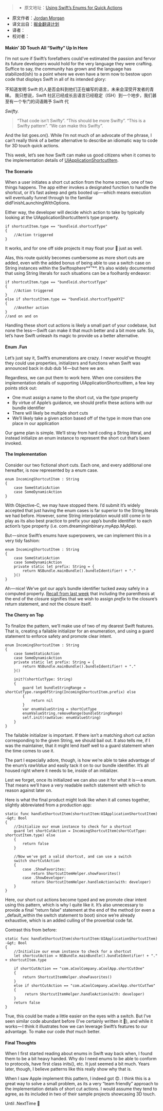 > * 原文地址：[Using Swift’s Enums for Quick Actions](https://medium.com/the-traveled-ios-developers-guide/using-swifts-enums-for-quick-actions-a08c0f6d5b8b#.lbt8itrxd)
* 原文作者：[Jordan Morgan](https://medium.com/@JordanMorgan10?source=post_header_lockup)
* 译文出自：[掘金翻译计划](https://github.com/xitu/gold-miner)
* 译者：
* 校对者：


#### Makin’ 3D Touch All “Swifty” Up In Here

I’m not sure if Swift’s forefathers could’ve estimated the passion and fervor its future developers would hold for the very language they were crafting. Suffice to say, the community has grown and the language has stabilized(ish) to a point where we even have a term now to bestow upon code that displays Swift in all of its intended glory:

不知道发明 Swift 的人是否会料到他们正在编写的语言，未来会深受开发者的青睐。 我只想说，Swift 社区已经成长且语言已经稳定（ISH）到一个地步，我们甚至有一个专门的词语赐予 Swift 代

_Swifty._

> “That code isn’t Swifty”. “This should be more Swifty”. “This is a Swifty pattern”. “We can make this Swifty”.

And the list goes.on(). While I’m not much of an advocate of the phrase, I can’t really think of a better alternative to describe an idiomatic way to code for 3D touch quick actions.

This week, let’s see how Swift can make us good citizens when it comes to the implementation details of [UIApplicationShortcutItem](https://developer.apple.com/library/ios/documentation/UIKit/Reference/UIApplicationShortcutItem_class/).

#### The Scenario

When a user initiates a short cut action from the home screen, one of two things happens. The app either invokes a designated function to handle the shortcut, or it’s fast asleep and gets booted up — which means execution will eventually funnel through to the familiar didFinishLaunchingWithOptions.

Either way, the developer will decide which action to take by typically looking at the UIApplicationShortcutItem’s type property.

```
if shortcutItem.type == "bundleid.shortcutType"
{
    //Action triggered
}
```

It works, and for one off side projects it may float your 🚣 just as well.

Alas, this route quickly becomes cumbersome as more short cuts are added, even with the added bonus of being able to use a switch case on String instances within the Swiftosphere**™**. It’s also widely documented that using String literals for such situations can be a foolhardy endeavor:

```
if shortcutItem.type == "bundleid.shortcutType"
{
    //Action triggered
}
else if shortcutItem.type == "bundleid.shortcutTypeXYZ"
{
    //Another action
}
//and on and on
```

Handling these short cut actions is likely a small part of your codebase, but none the less — Swift can make it that much better and a bit more safe. So, let’s have Swift unleash its magic to provide us a better alternative.

#### Enum .Fun

Let’s just say it, Swift’s enumerations are crazy. I never would’ve thought they could use properties, initializers and functions when Swift was announced back in dub dub 14 — but here we are.

Regardless, we can put them to work here. When one considers the implementation details of supporting UIApplicationShortcutItem, a few key points stick out:

*   One must assign a name to the short cut, via the _type_ property
*   By virtue of Apple’s guidance, we should prefix these actions with our bundle identifier
*   There will likely be multiple short cuts
*   We’ll likely take a given action based off of the type in more than one place in our application

Our game plan is simple. We’ll stray from hard coding a String literal, and instead initialize an enum instance to represent the short cut that’s been invoked.

#### The Implementation

Consider our two fictional short cuts. Each one, and every additional one hereafter, is now represented by a enum case.

```
enum IncomingShortcutItem : String
{
    case SomeStaticAction
    case SomeDynamicAction
}
```

With Objective-C, we may have stopped there. I’d submit it’s widely accepted that just having the enum cases is far superior to the String literals we had before. However, some String interpolation would still come in to play as its also best practice to prefix your app’s bundle identifier to each action’s type property (i.e. com.dreaminginbinary.myApp.MyApp).

But — since Swift’s enums have superpowers, we can implement this in a very tidy fashion:

```
enum IncomingShortcutItem : String
{
    case SomeStaticAction
    case SomeDynamicAction
    private static let prefix: String = {
        return NSBundle.mainBundle().bundleIdentifier! + "."
    }()
}
```

Ah — nice! We’ve got our app’s bundle identifier tucked away safely in a computed property. [Recall from last week](https://medium.com/the-traveled-ios-developers-guide/swift-initialization-with-closures-5ea177f65a5#.ar2zxzrfc) that including the parenthesis at the end of the closure signifies that we wish to assign _prefix_ to the closure’s return statement, and not the closure itself.

#### The Cherry on Top

To finalize the pattern, we’ll make use of two of my dearest Swift features. That is, creating a failable initializer for an enumeration, and using a guard statement to enforce safety and promote clear intent.

```
enum IncomingShortcutItem : String
{
    case SomeStaticAction
    case SomeDynamicAction
    private static let prefix: String = {
        return NSBundle.mainBundle().bundleIdentifier! + "."
    }()

    init?(shortCutType: String)
    {
        guard let bundleStringRange = shortCutType.rangeOfString(IncomingShortcutItem.prefix) else
        {
            return nil
        }
        var enumValueString = shortCutType
        enumValueString.removeRange(bundleStringRange)
        self.init(rawValue: enumValueString)
    }
}
```


The failable initializer is important. If there isn’t a matching short cut action corresponding to the given String, we should bail out. It also tells me, if I was the maintainer, that it might lend itself well to a guard statement when the time comes to use it.

The part I especially adore, though, is how we’re able to take advantage of the enum’s _rawValue_ and easily tack it on to our bundle identifier. It’s all housed right where it needs to be, inside of an initializer.

Lest we forget, once its initialized we can also use it for what it is — a enum. That means we’ll have a very readable switch statement with which to reason against later on.

Here is what the final product might look like when it all comes together, slightly abbreviated from a production app:

```
static func handleShortcutItem(shortcutItem:UIApplicationShortcutItem) -&gt; Bool
{
    //Initialize our enum instance to check for a shortcut
    guard let shortCutAction = IncomingShortcutItem(shortCutType: shortcutItem.type) else
    {
        return false
    }

    //Now we've got a valid shortcut, and can use a switch
    switch shortCutAction
    {
        case .ShowFavorites:
            return ShortcutItemHelper.showFavorites()
        case .ShowDeveloper:
            return ShortcutItemHelper.handleAction(with: developer)
    }
}
```


Here, our short cut actions become typed and we promote clear intent using this pattern, which is why I quite like it. It’s also unnecessary to provide a final “return false” statement at the end of the method (or even a _default_within the switch statement to boot) since we’re already exhaustive, which is an added culling of the proverbial code fat.

Contrast this from before:

```
static func handleShortcutItem(shortcutItem:UIApplicationShortcutItem) -&gt; Bool
{
    //Initialize our enum instance to check for a shortcut
    let shortcutAction = NSBundle.mainBundle().bundleIdentifier! + "." + shortcutItem.type

    if shortCutAction == "com.aCoolCompany.aCoolApp.shortCutOne"
    {
        return ShortcutItemHelper.showFavorites()
    }
    else if shortCutAction == "com.aCoolCompany.aCoolApp.shortCutTwo"
    {
         return ShortcutItemHelper.handleAction(with: developer)
    }
    return false
}
```


True, this could be made a little easier on the eyes with a switch. But I’ve seen similar code abundant before (I’ve certainly written it 🙈), and while it works — I think it illustrates how we can leverage Swift’s features to our advantage. To make our code _that_ much better.

#### Final Thoughts

When I first started reading about enums in Swift way back when, I found them to be a bit heavy handed. Why do I need enums to be able to conform to protocols, have first class inits(), etc. It just seemed a bit much. Years later, though, I believe patterns like this really show why that is.

When I saw Apple implement this pattern, I indeed got 😍. I think this is a great way to solve a small problem, as its a very “team friendly” approach to the implementation details of short cut actions. I would assume they tend to agree, as its included in two of their sample projects showcasing 3D touch.

Until .NextTime 👋
